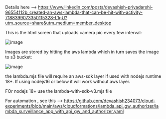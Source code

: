 Details here --> https://www.linkedin.com/posts/devashish-priyadarshi-96554112b_created-an-aws-lambda-that-can-be-hit-with-activity-7188399073350115328-L1qU?utm_source=share&utm_medium=member_desktop


This is the html screen that uploads camera pic every few interval:

![image](https://github.com/devashish234073/cloud-experiments/assets/20777854/fa287038-981d-4b29-9582-11558e35592e)

Images are stored by hitting the aws lambda which in turn saves the image to s3 bucket:

![image](https://github.com/devashish234073/cloud-experiments/assets/20777854/6d8c1be7-ba84-4b56-891e-2d00da509838)

the lambda.mjs file will require an aws-sdk layer if used with nodejs runtime 18+. If using nodejs16 or below it will work without aws layer.

FOr nodejs 18+ use the lambda-with-sdk-v3.mjs file

For automation , see this --> https://github.com/devashish234073/cloud-experiments/blob/main/aws/cloudformations/lambda_api_gw_authorizer/lambda_surveillance_app_with_api_gw_and_authorizer.yaml

